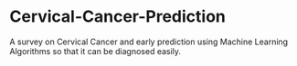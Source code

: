 # Cervical-Cancer-Prediction
A survey on Cervical Cancer and early prediction using Machine Learning Algorithms so that it can be diagnosed easily. 
